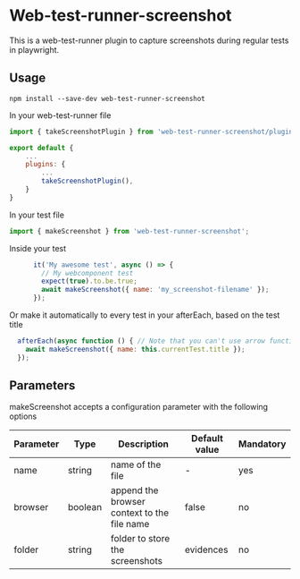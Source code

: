 # Web-test-runner-screenshot

This is a web-test-runner plugin to capture screenshots during regular tests in playwright.

## Usage

`npm install --save-dev web-test-runner-screenshot`

In your web-test-runner file

```javascript
import { takeScreenshotPlugin } from 'web-test-runner-screenshot/plugin';

export default {
    ...
    plugins: {
        ...
        takeScreenshotPlugin(),
    }
}
```


In your test file
```javascript
import { makeScreenshot } from 'web-test-runner-screenshot';
```

Inside your test

```javascript
      it('My awesome test', async () => {
        // My webcomponent test
        expect(true).to.be.true;
        await makeScreenshot({ name: 'my_screenshot-filename' });
      });
```

Or make it automatically to every test in your afterEach, based on the test title

```javascript
  afterEach(async function () { // Note that you can't use arrow function because you lose the currentTest context
    await makeScreenshot({ name: this.currentTest.title });
  });
```

## Parameters

makeScreenshot accepts a configuration parameter with the following options

| Parameter | Type    | Description                                 | Default value | Mandatory |
|-----------|---------|---------------------------------------------|---------------|-----------|
| name      | string  | name of the file                            | -             | yes       |
| browser   | boolean | append the browser context to the file name | false         | no        |
| folder    | string  | folder to store the screenshots             | evidences     | no        |